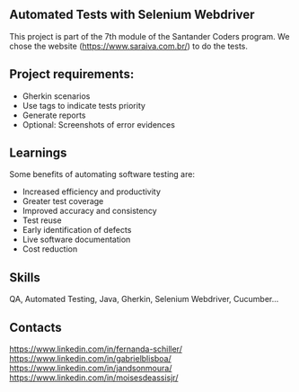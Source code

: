 ## Automated Tests with Selenium Webdriver

This project is part of the 7th module of the Santander Coders program. We chose the website (https://www.saraiva.com.br/) to do the tests.

## Project requirements:
- Gherkin scenarios
- Use tags to indicate tests priority 
- Generate reports
- Optional: Screenshots of error evidences

## Learnings
Some benefits of automating software testing are:
- Increased efficiency and productivity
- Greater test coverage
- Improved accuracy and consistency
- Test reuse
- Early identification of defects
- Live software documentation
- Cost reduction


## Skills
QA, Automated Testing, Java, Gherkin, Selenium Webdriver, Cucumber...


## Contacts
https://www.linkedin.com/in/fernanda-schiller/
<br>
https://www.linkedin.com/in/gabrielblisboa/
<br>
https://www.linkedin.com/in/jandsonmoura/
<br>
https://www.linkedin.com/in/moisesdeassisjr/

